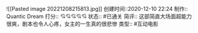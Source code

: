 ![[Pasted image 20221208215813.jpg]]
创建时间::2020-12-10 22:24
制作:: Quantic Dream
打分:: 💘💘💘💘💘
状态:: #已通关 
简评:: 这部简直大场面超能力很爽，剧本也令人心疼，女主的一生真的很悲惨
类型:: #互动电影 
